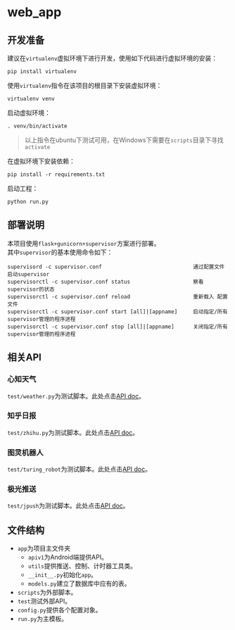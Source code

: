 # web_app

## 开发准备

建议在`virtualenv`虚拟环境下进行开发，使用如下代码进行虚拟环境的安装：

    pip install virtualenv

使用`virtualenv`指令在该项目的根目录下安装虚拟环境：

    virtualenv venv
    
启动虚拟环境：

    . venv/bin/activate
    
> 以上指令在ubuntu下测试可用，在Windows下需要在`scripts`目录下寻找`activate`

在虚拟环境下安装依赖：

    pip install -r requirements.txt
    
启动工程：

    python run.py 
    
## 部署说明

本项目使用`flask+gunicorn+supervisor`方案进行部署。    
其中`supervisor`的基本使用命令如下：

```
supervisord -c supervisor.conf                             通过配置文件启动supervisor
supervisorctl -c supervisor.conf status                    察看supervisor的状态
supervisorctl -c supervisor.conf reload                    重新载入 配置文件
supervisorctl -c supervisor.conf start [all]|[appname]     启动指定/所有 supervisor管理的程序进程
supervisorctl -c supervisor.conf stop [all]|[appname]      关闭指定/所有 supervisor管理的程序进程
```
    
## 相关API

### 心知天气

`test/weather.py`为测试脚本。此处点击[API doc](http://www.thinkpage.cn/doc)。

### 知乎日报

`test/zhihu.py`为测试脚本。此处点击[API doc](https://github.com/izzyleung/ZhihuDailyPurify/wiki/%E7%9F%A5%E4%B9%8E%E6%97%A5%E6%8A%A5-API-%E5%88%86%E6%9E%90)。

### 图灵机器人

`test/turing_robot`为测试脚本。此处点击[API doc](http://www.tuling123.com/help/h_cent_webapi.jhtml)。

### 极光推送

`test/jpush`为测试脚本。此处点击[API doc](http://docs.jiguang.cn/jpush/server/push/rest_api_v3_push)。

## 文件结构

- `app`为项目主文件夹
    - `apiv1`为Android端提供API。
    - `utils`提供推送、控制、计时器工具类。
    - `__init__.py`初始化`app`。
    - `models.py`建立了数据库中应有的表。
- `scripts`为外部脚本。
- `test`测试外部API。
- `config.py`提供各个配置对象。
- `run.py`为主模板。

